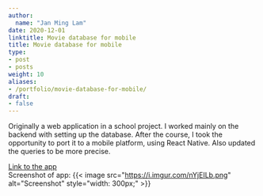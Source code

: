 ```yaml
---
author:
  name: "Jan Ming Lam"
date: 2020-12-01
linktitle: Movie database for mobile
title: Movie database for mobile
type:
- post
- posts
weight: 10
aliases:
- /portfolio/movie-database-for-mobile/
draft: 
- false
---
```



Originally a web application in a school project. I worked mainly on the backend with setting up the database. After the course, I took the opportunity to port it to a mobile platform, using React Native. Also updated the queries to be more precise. 

[Link to the app](https://github.com/janmlam/webdev-mobile-port)\
Screenshot of app:
{{< image src="https://i.imgur.com/nYjEILb.png" alt="Screenshot" style="width: 300px;" >}}

